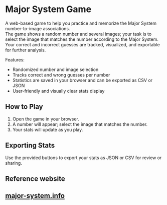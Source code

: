 # Major System Game

A web-based game to help you practice and memorize the Major System number-to-image associations.  
The game shows a random number and several images; your task is to select the image that matches the number according to the Major System.  
Your correct and incorrect guesses are tracked, visualized, and exportable for further analysis.

Features:
- Randomized number and image selection
- Tracks correct and wrong guesses per number
- Statistics are saved in your browser and can be exported as CSV or JSON
- User-friendly and visually clear stats display

## How to Play

1. Open the game in your browser.
2. A number will appear; select the image that matches the number.
3. Your stats will update as you play.

## Exporting Stats

Use the provided buttons to export your stats as JSON or CSV for review or sharing.


## Reference website

[major-system.info](https://major-system.info/en)
---
